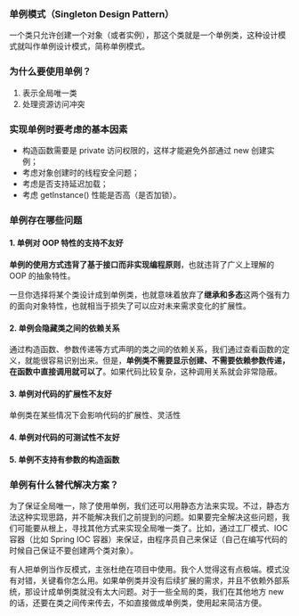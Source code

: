 ### 单例模式（Singleton Design Pattern）
一个类只允许创建一个对象（或者实例），那这个类就是一个单例类，这种设计模式就叫作单例设计模式，简称单例模式。

### 为什么要使用单例？
1. 表示全局唯一类
2. 处理资源访问冲突

### 实现单例时要考虑的基本因素
- 构造函数需要是 private 访问权限的，这样才能避免外部通过 new 创建实例；
- 考虑对象创建时的线程安全问题；
- 考虑是否支持延迟加载；
- 考虑 getInstance() 性能是否高（是否加锁）。

### 单例存在哪些问题
#### 1. 单例对 OOP 特性的支持不友好
**单例的使用方式违背了基于接口而非实现编程原则**，也就违背了广义上理解的 OOP 的抽象特性。

一旦你选择将某个类设计成到单例类，也就意味着放弃了**继承和多态**这两个强有力的面向对象特性，也就相当于损失了可以应对未来需求变化的扩展性。

#### 2. 单例会隐藏类之间的依赖关系
通过构造函数、参数传递等方式声明的类之间的依赖关系，我们通过查看函数的定义，就能很容易识别出来。但是，**单例类不需要显示创建、不需要依赖参数传递，在函数中直接调用就可以了**。如果代码比较复杂，这种调用关系就会非常隐蔽。

#### 3. 单例对代码的扩展性不友好
单例类在某些情况下会影响代码的扩展性、灵活性

#### 4. 单例对代码的可测试性不友好
#### 5. 单例不支持有参数的构造函数

### 单例有什么替代解决方案？
为了保证全局唯一，除了使用单例，我们还可以用静态方法来实现。不过，静态方法这种实现思路，并不能解决我们之前提到的问题。如果要完全解决这些问题，我们可能要从根上，寻找其他方式来实现全局唯一类了。比如，通过工厂模式、IOC 容器（比如 Spring IOC 容器）来保证，由程序员自己来保证（自己在编写代码的时候自己保证不要创建两个类对象）。

有人把单例当作反模式，主张杜绝在项目中使用。我个人觉得这有点极端。模式没有对错，关键看你怎么用。如果单例类并没有后续扩展的需求，并且不依赖外部系统，那设计成单例类就没有太大问题。对于一些全局的类，我们在其他地方 new 的话，还要在类之间传来传去，不如直接做成单例类，使用起来简洁方便。

